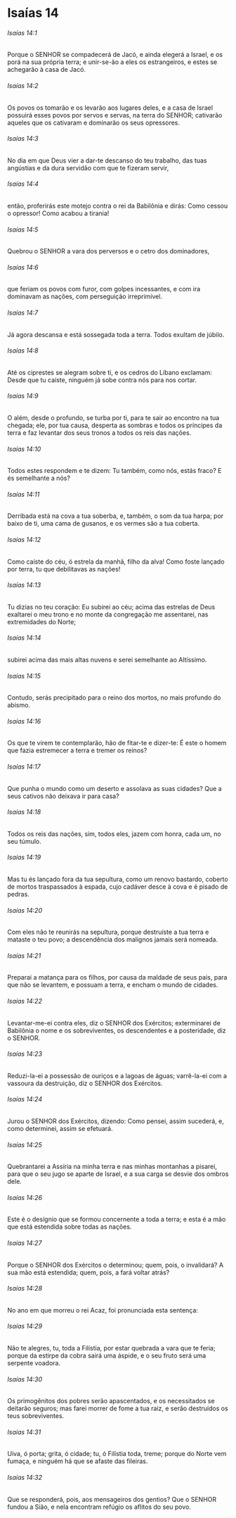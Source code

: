 # Isaías 14

###### Isaías 14:1

Porque o SENHOR se compadecerá de Jacó, e ainda elegerá a Israel, e os porá na sua própria terra; e unir-se-ão a eles os estrangeiros, e estes se achegarão à casa de Jacó.

###### Isaías 14:2

Os povos os tomarão e os levarão aos lugares deles, e a casa de Israel possuirá esses povos por servos e servas, na terra do SENHOR; cativarão aqueles que os cativaram e dominarão os seus opressores.

###### Isaías 14:3

No dia em que Deus vier a dar-te descanso do teu trabalho, das tuas angústias e da dura servidão com que te fizeram servir,

###### Isaías 14:4

então, proferirás este motejo contra o rei da Babilônia e dirás: Como cessou o opressor! Como acabou a tirania!

###### Isaías 14:5

Quebrou o SENHOR a vara dos perversos e o cetro dos dominadores,

###### Isaías 14:6

que feriam os povos com furor, com golpes incessantes, e com ira dominavam as nações, com perseguição irreprimível.

###### Isaías 14:7

Já agora descansa e está sossegada toda a terra. Todos exultam de júbilo.

###### Isaías 14:8

Até os ciprestes se alegram sobre ti, e os cedros do Líbano exclamam: Desde que tu caíste, ninguém já sobe contra nós para nos cortar.

###### Isaías 14:9

O além, desde o profundo, se turba por ti, para te sair ao encontro na tua chegada; ele, por tua causa, desperta as sombras e todos os príncipes da terra e faz levantar dos seus tronos a todos os reis das nações.

###### Isaías 14:10

Todos estes respondem e te dizem: Tu também, como nós, estás fraco? E és semelhante a nós?

###### Isaías 14:11

Derribada está na cova a tua soberba, e, também, o som da tua harpa; por baixo de ti, uma cama de gusanos, e os vermes são a tua coberta.

###### Isaías 14:12

Como caíste do céu, ó estrela da manhã, filho da alva! Como foste lançado por terra, tu que debilitavas as nações!

###### Isaías 14:13

Tu dizias no teu coração: Eu subirei ao céu; acima das estrelas de Deus exaltarei o meu trono e no monte da congregação me assentarei, nas extremidades do Norte;

###### Isaías 14:14

subirei acima das mais altas nuvens e serei semelhante ao Altíssimo.

###### Isaías 14:15

Contudo, serás precipitado para o reino dos mortos, no mais profundo do abismo.

###### Isaías 14:16

Os que te virem te contemplarão, hão de fitar-te e dizer-te: É este o homem que fazia estremecer a terra e tremer os reinos?

###### Isaías 14:17

Que punha o mundo como um deserto e assolava as suas cidades? Que a seus cativos não deixava ir para casa?

###### Isaías 14:18

Todos os reis das nações, sim, todos eles, jazem com honra, cada um, no seu túmulo.

###### Isaías 14:19

Mas tu és lançado fora da tua sepultura, como um renovo bastardo, coberto de mortos traspassados à espada, cujo cadáver desce à cova e é pisado de pedras.

###### Isaías 14:20

Com eles não te reunirás na sepultura, porque destruíste a tua terra e mataste o teu povo; a descendência dos malignos jamais será nomeada.

###### Isaías 14:21

Preparai a matança para os filhos, por causa da maldade de seus pais, para que não se levantem, e possuam a terra, e encham o mundo de cidades.

###### Isaías 14:22

Levantar-me-ei contra eles, diz o SENHOR dos Exércitos; exterminarei de Babilônia o nome e os sobreviventes, os descendentes e a posteridade, diz o SENHOR.

###### Isaías 14:23

Reduzi-la-ei a possessão de ouriços e a lagoas de águas; varrê-la-ei com a vassoura da destruição, diz o SENHOR dos Exércitos.

###### Isaías 14:24

Jurou o SENHOR dos Exércitos, dizendo: Como pensei, assim sucederá, e, como determinei, assim se efetuará.

###### Isaías 14:25

Quebrantarei a Assíria na minha terra e nas minhas montanhas a pisarei, para que o seu jugo se aparte de Israel, e a sua carga se desvie dos ombros dele.

###### Isaías 14:26

Este é o desígnio que se formou concernente a toda a terra; e esta é a mão que está estendida sobre todas as nações.

###### Isaías 14:27

Porque o SENHOR dos Exércitos o determinou; quem, pois, o invalidará? A sua mão está estendida; quem, pois, a fará voltar atrás?

###### Isaías 14:28

No ano em que morreu o rei Acaz, foi pronunciada esta sentença:

###### Isaías 14:29

Não te alegres, tu, toda a Filístia, por estar quebrada a vara que te feria; porque da estirpe da cobra sairá uma áspide, e o seu fruto será uma serpente voadora.

###### Isaías 14:30

Os primogênitos dos pobres serão apascentados, e os necessitados se deitarão seguros; mas farei morrer de fome a tua raiz, e serão destruídos os teus sobreviventes.

###### Isaías 14:31

Uiva, ó porta; grita, ó cidade; tu, ó Filístia toda, treme; porque do Norte vem fumaça, e ninguém há que se afaste das fileiras.

###### Isaías 14:32

Que se responderá, pois, aos mensageiros dos gentios? Que o SENHOR fundou a Sião, e nela encontram refúgio os aflitos do seu povo.

